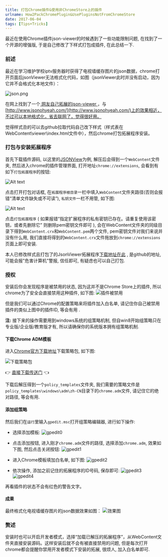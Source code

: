 ```yaml
---
title: 打包Chrome插件&使用非ChromeStore上的插件
urlname: How2PackChromePlugin&UsePluginsNotFromChromeStore
date: 2017-06-04
tags: [Tips+Tricks]
---
```


最近在使用Chrome插件json-viewer的时候遇到了一些功能限制问题, 在找到了一个开源的增强版, 于是自己修改了下样式打包成插件, 在此总结一下.

<!-- more -->

### 前述
最近在学习维护学校iptv服务器时获得了电视墙缓存图片的json数据，chrome打开页面后jsonViewer无法格式化代码，如图（jsonViewer此时并没有启动，因为它并不会格式化本地文件）：

![json.png](https://cdn.safeandsound.cn/image/How2PackChromePlugin&UsePluginsNotFromChromeStore/json.png)

在网上找到了一个[ 网友自己拓展的json-viewer ](http://www.aneasystone.com/archives/2015/07/second-chrome-extension-jsonview-enhencement.html)，与 [http://www.jsonohyeah.com/](http://www.jsonohyeah.com/)上的效果相近，不过可以本地格式化，省去联网了，觉得很好用。

觉得样式丑的可以去github拉取代码自己改下样式（样式表在WebContent\viewer\index.html文件中），然后chrome打包拓展程序安装。

### 打包与安装拓展程序
首先下载插件源码, 以这里的[JSONView](https://github.com/VanjayDo/JSONView-for-Chrome)为例, 解压后会得到一个`WebContent`文件夹, 然后进入chrome的插件管理界面, 打开地址`chrome://extensions`, 会看到有如下`打包拓展程序`的按钮: 

![Alt text](https://cdn.safeandsound.cn/image/How2PackChromePlugin&UsePluginsNotFromChromeStore\packButton.png)

点击打开打包对话框, 在`拓展程序根目录`一栏中填入`WebContent`文件夹路径(否则会报错“清单文件缺失或不可读”), `私钥文件`一栏不用管,  如下图:

![Alt text](https://cdn.safeandsound.cn/image/How2PackChromePlugin&UsePluginsNotFromChromeStore\packIt.png)

点击`打包拓展程序` ( 如果报错“指定扩展程序的私有密钥已存在。请重复使用该密钥，或者先删除它” 则删除pem密钥文件即可 ), 会在WebContent文件夹的同级目录下得到`WebContent.crx`和`WebContent.pem`两个文件, pem密钥文件对我们来说并没有什么用, 我们直接将得到的`WebContent.crx`文件拖放到`chrome://extensions`页面上即可安装.

本人已修改样式且打包了的JsonViewer拓展程序[下载地址在此](https://github.com/VanjayDo/JSONView-for-Chrome/raw/master/Json-viewer.crx) , 是github的地址, 可能会报"危害计算机"警报, 信任即可, 有疑虑也可以自己打包.

### 授权
安装后你会发现程序是被禁用的状态, 因为这并不是Chrome Store上的插件, 所以chrome为了安全会直接禁用这种插件, 如下图:
![插件被禁用](https://cdn.safeandsound.cn/image/How2PackChromePlugin&UsePluginsNotFromChromeStore/warning.png)

但是我们可以通过Chrome的配置策略来将插件加入白名单, 请记住你自己被禁用插件的类似上图中的插件ID, 等会有用 .

**注:** 接下来的操作需要用到windows系统的组策略机制, 但自win8开始组策略只在专业版/企业版/教育版才有, 所以请确保你的系统版本拥有组策略机制.

#### 下载Chrome ADM模板
进入[Chrome官方下载地址](https://support.google.com/chrome/a/answer/187202?hl=zh-Hans)下载策略包, 如下图:

![下载策略包](https://cdn.safeandsound.cn/image/How2PackChromePlugin&UsePluginsNotFromChromeStore/downloadADM.png)

👉 [直接下载传送门](https://dl.google.com/dl/edgedl/chrome/policy/policy_templates.zip) 👈 

下载后解压得到一个`policy_templates`文件夹,  我们需要的策略文件是`policy_templates\windows\adm\zh-CN`目录下的`chrome.adm`文件, 请记住它的绝对路径, 等会有用.

#### 添加组策略
然后我们在`运行`里输入`gpedit.msc`打开组策略编辑器, 进行如下操作:

* 选择添加模板:
![gpedit0](https://cdn.safeandsound.cn/image/How2PackChromePlugin&UsePluginsNotFromChromeStore/gpedit0.png)

* 点击添加按钮, 进入刚才`chrome.adm`文件的路径, 选择添加`chrome.adm`, 效果如下图, 然后点击关闭按钮:
![gpedit1](https://cdn.safeandsound.cn/image/How2PackChromePlugin&UsePluginsNotFromChromeStore/gpedit1.png)

* 进入Chrome模板填加白名单, 如下图: 
![gpedit2](https://cdn.safeandsound.cn/image/How2PackChromePlugin&UsePluginsNotFromChromeStore/gpedit2.png)

* 依次操作, 添加之前记住的拓展程序的ID号码, 保存即可:
![gpedit3](https://cdn.safeandsound.cn/image/How2PackChromePlugin&UsePluginsNotFromChromeStore/gpedit3.png)
![gpedit4](https://cdn.safeandsound.cn/image/How2PackChromePlugin&UsePluginsNotFromChromeStore/gpedit4.png)

再看插件的状态不会有红色的警告文字。

#### 成果
最终格式化电视墙缓存图片的json数据效果如图：
![效果图](https://cdn.safeandsound.cn/image/How2PackChromePlugin&UsePluginsNotFromChromeStore/finish.png)

### 赘述
安装时也可以开启开发者模式，选择“加载已解压的拓展程序”，从WebContent文件夹直接安装源码。这样安装后就不会有被直接禁用的问题, 但是每次打开chrome都会提醒你禁用开发者模式下安装的拓展, 很烦人, 加入白名单即可.